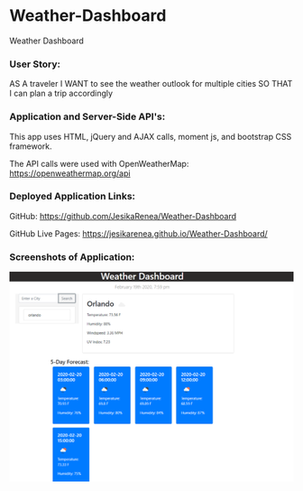 # Weather-Dashboard
Weather Dashboard

### User Story:
AS A traveler
I WANT to see the weather outlook for multiple cities
SO THAT I can plan a trip accordingly

### Application and Server-Side API's:
This app uses HTML, jQuery and AJAX calls, moment js, and bootstrap CSS framework.

The API calls were used with OpenWeatherMap:
https://openweathermap.org/api

### Deployed Application Links:

GitHub: https://github.com/JesikaRenea/Weather-Dashboard

GitHub Live Pages: https://jesikarenea.github.io/Weather-Dashboard/

### Screenshots of Application:

![Weather-Dashboard](/assets/images/Weather_SS.png)
